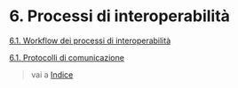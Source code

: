# 6. Processi di interoperabilità

[6.1. Workflow dei processi di interoperabilità](06_01/06_01.md)

[6.1. Protocolli di comunicazione](06_02/06_02.md)

> vai a [Indice](../indice.md)

